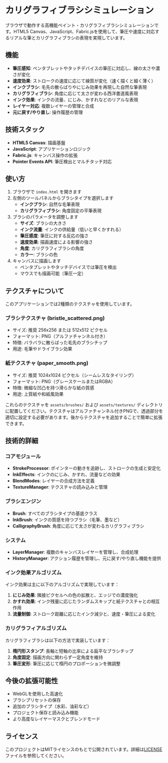 # カリグラフィブラシシミュレーション

ブラウザで動作する高機能ペイント・カリグラフィブラシシミュレーションです。HTML5 Canvas、JavaScript、Fabric.jsを使用して、筆圧や速度に対応するリアルな筆とカリグラフィブラシの表現を実現しています。

## 機能

- **筆圧感知**: ペンタブレットやタッチデバイスの筆圧に対応し、線の太さや濃さが変化
- **速度効果**: ストロークの速度に応じて線質が変化（速く描くと細く薄く）
- **インクブラシ**: 毛先の散らばりやにじみ効果を再現した自然な筆表現
- **カリグラフィブラシ**: 角度に応じて太さが変わる西洋書道風表現
- **インク効果**: インクの流量、にじみ、かすれなどのリアルな表現
- **レイヤー対応**: 複数レイヤーの管理と合成
- **元に戻す/やり直し**: 操作履歴の管理

## 技術スタック

- **HTML5 Canvas**: 描画基盤
- **JavaScript**: アプリケーションロジック
- **Fabric.js**: キャンバス操作の拡張
- **Pointer Events API**: 筆圧検出とマルチタッチ対応

## 使い方

1. ブラウザで `index.html` を開きます
2. 左側のツールパネルからブラシタイプを選択します
   - **インクブラシ**: 自然な毛筆表現
   - **カリグラフィブラシ**: 角度固定の平筆表現
3. ブラシのパラメータを調整します
   - **サイズ**: ブラシの大きさ
   - **インク流量**: インクの供給量（低いと早くかすれる）
   - **筆圧感度**: 筆圧に対する反応の強さ
   - **速度効果**: 描画速度による影響の強さ
   - **角度**: カリグラフィブラシの角度
   - **カラー**: ブラシの色
4. キャンバスに描画します
   - ペンタブレットやタッチデバイスでは筆圧を検出
   - マウスでも描画可能（筆圧一定）

## テクスチャについて

このアプリケーションでは2種類のテクスチャを使用しています。

### ブラシテクスチャ (bristle_scattered.png)

- サイズ: 推奨 256x256 または 512x512 ピクセル
- フォーマット: PNG（アルファチャンネル付き）
- 特徴: バラバラに散らばった毛先のブラシチップ
- 用途: 毛筆やドライブラシ効果

### 紙テクスチャ (paper_smooth.png)

- サイズ: 推奨 1024x1024 ピクセル（シームレスなタイリング）
- フォーマット: PNG（グレースケールまたはRGBA）
- 特徴: 微細な凹凸を持つ滑らかな紙の質感
- 用途: 上質紙や和紙風効果

これらのテクスチャを `assets/brushes/` および `assets/textures/` ディレクトリに配置してください。テクスチャはアルファチャンネル付きPNGで、透過部分を適切に設定する必要があります。後からテクスチャを追加することで簡単に拡張できます。

## 技術的詳細

### コアモジュール

- **StrokeProcessor**: ポインターの動きを追跡し、ストロークの生成と安定化
- **InkEffects**: インクのにじみ、かすれ、流量などの効果
- **BlendModes**: レイヤーの合成方法を定義
- **TextureManager**: テクスチャの読み込みと管理

### ブラシエンジン

- **Brush**: すべてのブラシタイプの基底クラス
- **InkBrush**: インクの質感を持つブラシ（毛筆、墨など）
- **CalligraphyBrush**: 角度に応じて太さが変わるカリグラフィブラシ

### システム

- **LayerManager**: 複数のキャンバスレイヤーを管理し、合成処理
- **HistoryManager**: アクション履歴を管理し、元に戻す/やり直し機能を提供

### インク効果アルゴリズム

インク効果は主に以下のアルゴリズムで実現しています：

1. **にじみ効果**: 隣接ピクセルへの色の拡散と、エッジでの濃度強化
2. **かすれ効果**: インク残量に応じたランダムスキップと紙テクスチャとの相互作用
3. **流量制御**: ストローク距離に応じたインク減少と、速度・筆圧による変化

### カリグラフィアルゴリズム

カリグラフィブラシは以下の方法で実装しています：

1. **楕円形スタンプ**: 長軸と短軸の比率による扁平なブラシチップ
2. **角度固定**: 描画方向に関わらず一定角度を維持
3. **筆圧変形**: 筆圧に応じて楕円のプロポーションを微調整

## 今後の拡張可能性

- WebGLを使用した高速化
- ブラシプリセットの保存
- 追加のブラシタイプ（水彩、油彩など）
- プロジェクト保存と読み込み機能
- より高度なレイヤーマスクとブレンドモード

## ライセンス

このプロジェクトはMITライセンスのもとで公開されています。詳細は[LICENSE](LICENSE)ファイルを参照してください。
